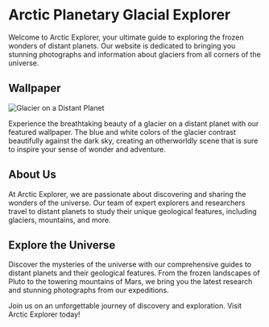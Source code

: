 <!--
Write me markdown content of website with wallpaper:

"A photograph of a glacier on a distant planet, with the blue and white colors contrasting against the dark sky."

The header of the page should not be copy of the text but rather a real content of the website which is using this wallpaper.
-->

<!--font:Poppins-->

# Arctic Planetary Glacial Explorer

Welcome to Arctic Explorer, your ultimate guide to exploring the frozen wonders of distant planets. Our website is dedicated to bringing you stunning photographs and information about glaciers from all corners of the universe.

## Wallpaper

![Glacier on a Distant Planet](https://example.com/glacier-wallpaper.jpg)

Experience the breathtaking beauty of a glacier on a distant planet with our featured wallpaper. The blue and white colors of the glacier contrast beautifully against the dark sky, creating an otherworldly scene that is sure to inspire your sense of wonder and adventure.

## About Us

At Arctic Explorer, we are passionate about discovering and sharing the wonders of the universe. Our team of expert explorers and researchers travel to distant planets to study their unique geological features, including glaciers, mountains, and more.

## Explore the Universe

Discover the mysteries of the universe with our comprehensive guides to distant planets and their geological features. From the frozen landscapes of Pluto to the towering mountains of Mars, we bring you the latest research and stunning photographs from our expeditions.

Join us on an unforgettable journey of discovery and exploration. Visit Arctic Explorer today!
